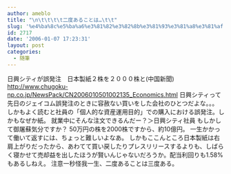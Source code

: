 ```yaml
---
author: ameblo
title: "\n\t\t\t\t二度あることは…\t\t"
slug: '%e4%ba%8c%e5%ba%a6%e3%81%82%e3%82%8b%e3%81%93%e3%81%a8%e3%81%af'
id: 2717
date: '2006-01-07 17:23:31'
layout: post
categories:
  - 随筆
---
```


日興シティが誤発注　日本製紙２株を２０００株と(中国新聞) http://www.chugoku-np.co.jp/NewsPack/CN2006010501002135_Economics.html 日興シティって先日のジェイコム誤発注のときに容赦ない買いをした会社のひとつだよな。。。 しかもよく読むと社員の「個人的な資産運用目的」での購入における誤発注。しかもなぜか紙。 就業中にそんな注文できるんだー？＞日興シティ社員 もしかして御屠蘇気分ですか？ 50万円の株を2000株ですから、約10億円。 一生かかって働いて返すには、ちょっと難しいよなあ。 しかもここんところ日本製紙は右肩上がりだったから、あわてて買い戻したりプレスリリースするよりも、しばらく寝かせて売却益を出したほうが賢いんじゃないだろうか。配当利回りも1.58%もあるしねえ。 注意一秒怪我一生、二度あることは三度ある。